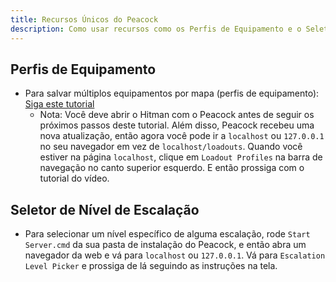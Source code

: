 ```yaml
---
title: Recursos Únicos do Peacock
description: Como usar recursos como os Perfis de Equipamento e o Seletor de Nível de Escalação.
---
```


## Perfis de Equipamento

-   Para salvar múltiplos equipamentos por mapa (perfis de equipamento): [Siga este tutorial](https://www.youtube.com/watch?v=ouD9QBSVHI0)
    -   Nota: Você deve abrir o Hitman com o Peacock antes de seguir os próximos passos deste tutorial. Além disso, Peacock recebeu uma nova atualização, então agora você pode ir a `localhost` ou `127.0.0.1` no seu navegador em vez de `localhost/loadouts`. Quando você estiver na página `localhost`, clique em `Loadout Profiles` na barra de navegação no canto superior esquerdo. E então prossiga com o tutorial do vídeo.

## Seletor de Nível de Escalação

-   Para selecionar um nível específico de alguma escalação, rode `Start Server.cmd` da sua pasta de instalação do Peacock, e então abra um navegador da web e vá para `localhost` ou `127.0.0.1`. Vá para `Escalation Level Picker` e prossiga de lá seguindo as instruções na tela.
